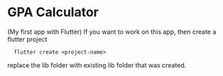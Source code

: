 # GPA Calculator
(My first app with Flutter)
If you want to work on this app, then create a flutter project
```
  flutter create <project-name>
```
replace the lib folder with existing lib folder that was created.

